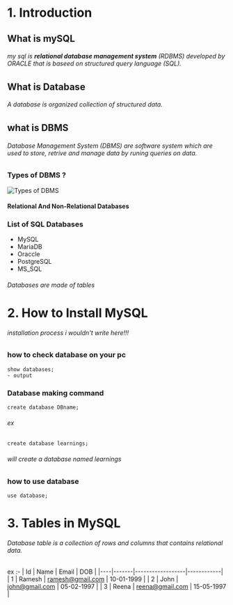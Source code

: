 # 1. Introduction
## What is mySQL
###### my sql is **relational database management system** (RDBMS) developed by ORACLE that is baseed on structured query language (SQL).

## What is Database
###### A database is organized collection of structured data.

## what is DBMS 
###### Database Management System (DBMS) are software system which are used to store, retrive and manage data by runing queries on data.

### Types of DBMS ?
![Types of DBMS](https://github.com/user-attachments/assets/81db2917-b6c3-429c-b842-4907290e5ca0)
#### Relational And Non-Relational Databases

### List of SQL Databases 
- MySQL
- MariaDB
- Oraccle
- PostgreSQL
- MS_SQL

###### Databases are made of tables

# 2. How to Install MySQL
###### installation process i wouldn't write here!!!

### how to check database on your pc
```
show databases;
- output

```
### Database making command 
```
create database DBname;
```
###### ex
```
create database learnings;
```
###### will create a database named learnings
### how to use database 
```
use database;
```
# 3. Tables in MySQL
###### Database table is a collection of rows and columns that contains relational data. 
ex :- 
| Id | Name  | Email            | DOB        |
|----|-------|------------------|------------|
| 1  | Ramesh | ramesh@gmail.com | 10-01-1999 |
| 2  | John   | john@gmail.com   | 05-02-1997 |
| 3  | Reena  | reena@gmail.com  | 15-05-1997 |
